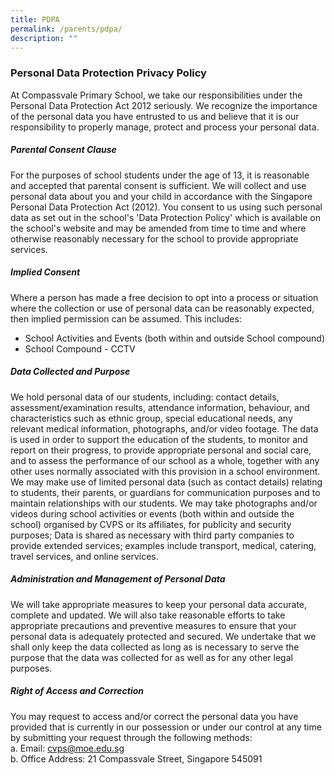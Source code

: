 ```yaml
---
title: PDPA
permalink: /parents/pdpa/
description: ""
---
```

### **Personal Data Protection Privacy Policy**
At Compassvale Primary School, we take our responsibilities under the Personal Data Protection Act 2012 seriously. We recognize the importance of the personal data you have entrusted to us and believe that it is our responsibility to properly manage, protect and process your personal data.

##### **Parental Consent Clause**
For the purposes of school students under the age of 13, it is reasonable and accepted that parental consent is sufficient.
We will collect and use personal data about you and your child in accordance with the Singapore Personal Data Protection Act (2012). You consent to us using such personal data as set out in the school's 'Data Protection Policy' which is available on the school's website and may be amended from time to time and where otherwise reasonably necessary for the school to provide appropriate services.

##### **Implied Consent**
Where a person has made a free decision to opt into a process or situation where the collection or use of personal data can be reasonably expected, then implied permission can be assumed. This includes:
* School Activities and Events (both within and outside School compound)
* School Compound - CCTV

##### **Data Collected and Purpose**
We hold personal data of our students, including: contact details, assessment/examination results, attendance information, behaviour, and characteristics such as ethnic group, special educational needs, any relevant medical information, photographs, and/or video footage.
The data is used in order to support the education of the students, to monitor and report on their progress, to provide appropriate personal and social care, and to assess the performance of our school as a whole, together with any other uses normally associated with this provision in a school environment.
We may make use of limited personal data (such as contact details) relating to students, their parents, or guardians for communication purposes and to maintain relationships with our students.
We may take photographs and/or videos during school activities or events (both within and outside the school) organised by CVPS or its affiliates, for publicity and security purposes; Data is shared as necessary with third party companies to provide extended services; examples include transport, medical, catering, travel services, and online services.

##### **Administration and Management of Personal Data**
We will take appropriate measures to keep your personal data accurate, complete and updated. We will also take reasonable efforts to take appropriate precautions and preventive measures to ensure that your personal data is adequately protected and secured. We undertake that we shall only keep the data collected as long as is necessary to serve the purpose that the data was collected for as well as for any other legal purposes.

##### **Right of Access and Correction**
You may request to access and/or correct the personal data you have provided that is currently in our possession or under our control at any time by submitting your request through the following methods:<br>
a. Email: [cvps@moe.edu.sg](cvps@moe.edu.sg)<br>
b. Office Address: 21 Compassvale Street, Singapore 545091